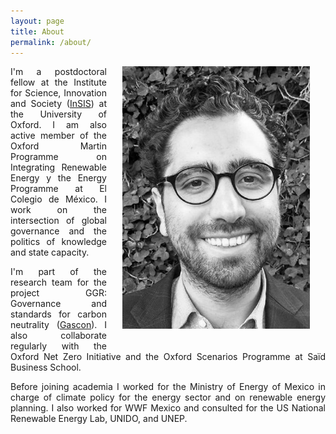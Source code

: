 ```yaml
---
layout: page
title: About
permalink: /about/
---
```


<img src="/assets/personal.jpeg" width="300" style="float: right; margin-left: 25px; margin-right: 25px; margin-bottom: 25px;"/>

<p align="justify"> I'm a postdoctoral fellow at the Institute for Science, Innovation and Society (<a href="https://www.insis.ox.ac.uk/">InSIS</a>) at the University of Oxford. I am also active member of the Oxford Martin Programme on Integrating Renewable Energy y the Energy Programme at El Colegio de México. I work on the intersection of global governance and the politics of knowledge and state capacity. </p>

<p align="justify">  I'm part of the research team for the project GGR: Governance and standards for carbon neutrality (<a href="https://www.insis.ox.ac.uk/gascon-ggrs-governance-and-standards-carbon-neutrality">Gascon</a>). I also collaborate regularly with the Oxford Net Zero Initiative and the Oxford Scenarios Programme at Saïd Business School.</p>

<p align="justify"> Before joining academia I worked for the Ministry of Energy of Mexico in charge of climate policy for the energy sector and on renewable energy planning. I also worked for WWF Mexico and consulted for the US National Renewable Energy Lab, UNIDO, and UNEP. </p>
